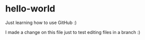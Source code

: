 # hello-world
Just learning how to use GitHub :) 

I made a change on this file just to test editing files in a branch :)
